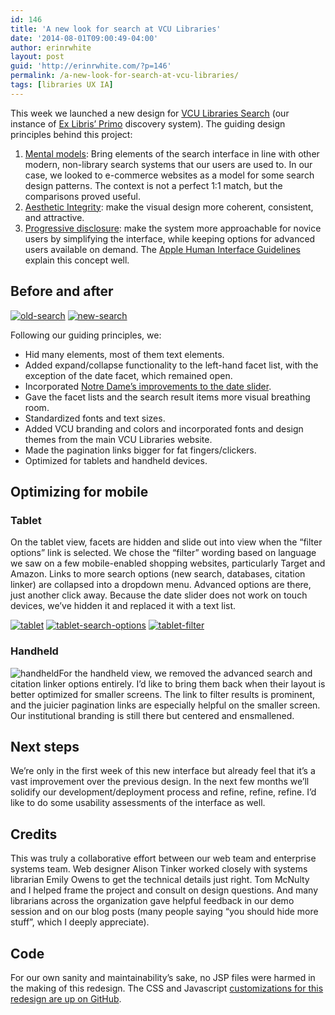 ```yaml
---
id: 146
title: 'A new look for search at VCU Libraries'
date: '2014-08-01T09:00:49-04:00'
author: erinrwhite
layout: post
guid: 'http://erinrwhite.com/?p=146'
permalink: /a-new-look-for-search-at-vcu-libraries/
tags: [libraries UX IA]
---
```


This week we launched a new design for [VCU Libraries Search](http://search.library.vcu.edu/) (our instance of [Ex Libris’ Primo](http://www.exlibrisgroup.com/category/PrimoOverview) discovery system). The guiding design principles behind this project:

1. [Mental models](https://developer.apple.com/library/mac/documentation/userexperience/conceptual/applehiguidelines/HIPrinciples/HIPrinciples.html#//apple_ref/doc/uid/TP30000353-CJBDDFAJ): Bring elements of the search interface in line with other modern, non-library search systems that our users are used to. In our case, we looked to e-commerce websites as a model for some search design patterns. The context is not a perfect 1:1 match, but the comparisons proved useful.
2. [Aesthetic Integrity](http://www.usabilityfirst.com/glossary/aesthetic-integrity/): make the visual design more coherent, consistent, and attractive.
3. [Progressive disclosure](http://en.wikipedia.org/wiki/Progressive_disclosure): make the system more approachable for novice users by simplifying the interface, while keeping options for advanced users available on demand. The [Apple Human Interface Guidelines](https://developer.apple.com/library/mac/documentation/userexperience/conceptual/applehiguidelines/UEGuidelines/UEGuidelines.html) explain this concept well.

## Before and after

[![old-search]({{site.baseurl}}/assets//2013-2024//2014/07/old-search1-300x188.jpeg)]({{site.baseurl}}/assets//2013-2024//2014/07/old-search1.jpeg) [![new-search]({{site.baseurl}}/assets//2013-2024//2014/07/new-search-300x185.png)]({{site.baseurl}}/assets//2013-2024//2014/07/new-search.png)

Following our guiding principles, we:

- Hid many elements, most of them text elements.
- Added expand/collapse functionality to the left-hand facet list, with the exception of the date facet, which remained open.
- Incorporated [Notre Dame’s improvements to the date slider](https://github.com/ndlib/primo-date-slider).
- Gave the facet lists and the search result items more visual breathing room.
- Standardized fonts and text sizes.
- Added VCU branding and colors and incorporated fonts and design themes from the main VCU Libraries website.
- Made the pagination links bigger for fat fingers/clickers.
- Optimized for tablets and handheld devices.

## Optimizing for mobile

### Tablet

On the tablet view, facets are hidden and slide out into view when the “filter options” link is selected. We chose the “filter” wording based on language we saw on a few mobile-enabled shopping websites, particularly Target and Amazon. Links to more search options (new search, databases, citation linker) are collapsed into a dropdown menu. Advanced options are there, just another click away. Because the date slider does not work on touch devices, we’ve hidden it and replaced it with a text list.

[![tablet]({{site.baseurl}}/assets//2013-2024//2014/07/tablet-225x300.png)]({{site.baseurl}}/assets//2013-2024//2014/07/tablet.png) [![tablet-search-options]({{site.baseurl}}/assets//2013-2024//2014/07/tablet-search-options-225x300.png)]({{site.baseurl}}/assets//2013-2024//2014/07/tablet-search-options.png) [![tablet-filter]({{site.baseurl}}/assets//2013-2024//2014/07/tablet-filter-225x300.png)]({{site.baseurl}}/assets//2013-2024//2014/07/tablet-filter.png)

### Handheld

![handheld]({{site.baseurl}}/assets//2013-2024//2014/07/handheld-169x300.png)For the handheld view, we removed the advanced search and citation linker options entirely. I’d like to bring them back when their layout is better optimized for smaller screens. The link to filter results is prominent, and the juicier pagination links are especially helpful on the smaller screen. Our institutional branding is still there but centered and ensmallened.

## Next steps

We’re only in the first week of this new interface but already feel that it’s a vast improvement over the previous design. In the next few months we’ll solidify our development/deployment process and refine, refine, refine. I’d like to do some usability assessments of the interface as well.

## Credits

This was truly a collaborative effort between our web team and enterprise systems team. Web designer Alison Tinker worked closely with systems librarian Emily Owens to get the technical details just right. Tom McNulty and I helped frame the project and consult on design questions. And many librarians across the organization gave helpful feedback in our demo session and on our blog posts (many people saying “you should hide more stuff”, which I deeply appreciate).

## Code

For our own sanity and maintainability’s sake, no JSP files were harmed in the making of this redesign. The CSS and Javascript [customizations for this redesign are up on GitHub](https://github.com/vculibraries/alma-primo-customizations).